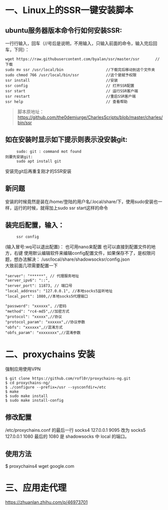 # 一、Linux上的SSR一键安装脚本



## ubuntu服务器版本命令行如何安装SSR:
一行行输入，回车（//号后是说明，不用输入，只输入前面的命令，输入完后回车，下同）：

    wget https://raw.githubusercontent.com/byalan/ssr/master/ssr       //下载
    sudo mv ssr /usr/local/bin                   //下载完后移动到这个文件夹                                    
    sudo chmod 766 /usr/local/bin/ssr            //这个是赋予权限                         
    ssr install                                  //安装                           
    ssr config                                   // 打开SSR配置                        
    ssr start                                    // 运行SSR客户端                       
    ssr restart                                  //重启SSR客户端                                                
    ssr help                                     // 查看帮助     

> 脚本原地址：
https://github.com/the0demiurge/CharlesScripts/blob/master/charles/bin/ssr                       

## 如在安装时显示如下提示则表示没安装git:
         sudo: git : command mot found    
    则要先安装git:    
         sudo apt install git
         
安装完git后再重复刚才的SSR安装

## 新问题

安装的时候竟然是装在/home/登陆的用户名/.local/share/下，使用sudo安装也一样，运行的时候，就得加上sudo ssr start这样的命令

## 装完后配置，输入：
         ssr config
(输入冒号:wq可以退出配置)： 也可用nano来配置
也可以直接到配置文件的地方，右键 使用默认编辑软件来编辑config配置文件，如果保存不了，是权限问题，想办法解决：
    /usr/local/share/shadowsocksr/config.json  
大致前面几项需要配置一下
 
    "server": "******", // 代理服务地址
    "server_ipv6": "::",
    "server_port": 11873, // 端口号
    "local_address": "127.0.0.1", //本地socks5监听地址 
    "local_port": 1080,//本地socks5代理端口
 
    "password": "xxxxxx", //密码
    "method": "rc4-md5",//加密方式
    "protocol": "xxxxx",//协议
    "protocol_param": "xxxxxx",//协议参数
    "obfs": "xxxxxx",//混淆方式
    "obfs_param": "xxxxxxxx",//混淆参数
    


# 二、proxychains 安装

强制应用使用VPN

```shell
$ git clone https://github.com/rofl0r/proxychains-ng.git
$ cd proxychains-ng/
$ ./configure --prefix=/usr --sysconfdir=/etc
$ make
$ sudo make install
$ sudo make install-config
```

## 修改配置
/etc/proxychains.conf 的最后一行 socks4 127.0.0.1 9095 改为
socks5 127.0.0.1 1080
最后的 1080 是 shadowsocks 中 local 的端口。

## 使用方法
$ proxychains4 wget google.com


# 三、应用走代理

https://zhuanlan.zhihu.com/p/46973701